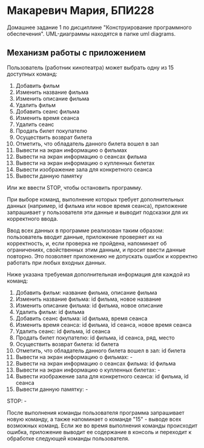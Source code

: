 # Макаревич Мария, БПИ228
Домашнее задание 1 по дисциплине "Конструирование программного обеспечения". UML-диаграммы находятся в папке uml diagrams.
## Механизм работы с приложением
Пользователь (работник кинотеатра) может выбрать одну из 15 доступных команд:
1. Добавить фильм
2. Изменить название фильма
3. Изменить описание фильма
4. Удалить фильм
5. Добавить сеанс фильма
6. Изменить время сеанса
7. Удалить сеанс
8. Продать билет покупателю
9. Осуществить возврат билета
10. Отметить, что обладатель данного билета вошел в зал
11. Вывести на экран информацию о фильмах
12. Вывести на экран информацию о сеансах фильма
13. Вывести на экран информацию о купленных билетах
14. Вывести изображение зала для конкретного сеанса
15. Вывести данную памятку

Или же ввести STOP, чтобы остановить программу.

При выборе команд, выполнение которых требует дополнительных данных (например, id фильма или новое время сеанса), приложение запрашивает у пользователя эти данные и выводит подсказки для их корректного ввода.

Ввод всех данных в программе реализован таким образом: пользователь вводит данные, приложение проверяет их на корректность, и, если проверка не пройдена, напоминает об ограничениях, свойственных этим данным, и просит ввести данные повторно. Это позволяет приложению не допускать ошибок и корректно работать при любых входных данных.

Ниже указана требуемая дополнительная информация для каждой из команд:
1. Добавить фильм: название фильма, описание фильма
2. Изменить название фильма: id фильма, новое название
3. Изменить описание фильма: id фильма, новое описание
4. Удалить фильм: id фильма
5. Добавить сеанс фильма: id фильма, время сеанса
6. Изменить время сеанса: id фильма, id сеанса, новое время сеанса
7. Удалить сеанс: id фильма, id сеанса
8. Продать билет покупателю: id фильма, id сеанса, ряд, место
9. Осуществить возврат билета: id билета
10. Отметить, что обладатель данного билета вошел в зал: id билета
11. Вывести на экран информацию о фильмах: -
12. Вывести на экран информацию о сеансах фильма: id фильма
13. Вывести на экран информацию о купленных билетах: -
14. Вывести изображение зала для конкретного сеанса: id фильма, id сеанса
15. Вывести данную памятку: -

STOP: -

После выполнения команды пользователя программа запрашивает новую команду, а также напоминает о команде "15" - выводе всех возможных команд. Если же во время выполнения команды происходит ошибка, приложение выводит ее содержание в консоль и переходит к обработке следующей команды пользователя.
